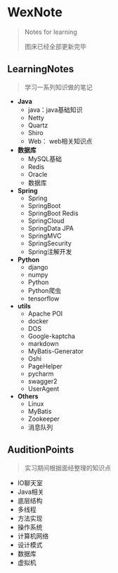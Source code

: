 # WexNote
> Notes for learning
>
> 图床已经全部更新完毕

## LearningNotes

>学习一系列知识做的笔记

- **Java**
  - java：java基础知识
  - Netty
  - Quartz
  - Shiro
  - Web： web相关知识点
- **数据库**
  - MySQL基础
  - Redis
  - Oracle
  - 数据库
- **Spring**
  - Spring
  - SpringBoot
  - SpringBoot Redis
  - SpringCloud
  - SpringData JPA
  - SpringMVC
  - SpringSecurity
  - Spring注解开发
- **Python**
  - django
  - numpy
  - Python
  - Python爬虫
  - tensorflow
- **utils**
  - Apache POI
  - docker
  - DOS
  - Google-kaptcha
  - markdown
  - MyBatis-Generator
  - Oshi
  - PageHelper
  - pycharm
  - swagger2
  - UserAgent
- **Others**
  - Linux
  - MyBatis
  - Zookeeper
  - 消息队列







## AuditionPoints

>实习期间根据面经整理的知识点



- IO聊天室
- Java相关
- 底层结构
- 多线程
- 方法实现
- 操作系统
- 计算机网络
- 设计模式
- 数据库
- 虚拟机

